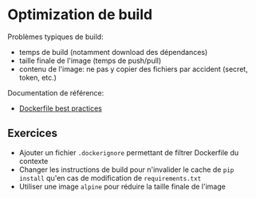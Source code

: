 # Optimization de build

Problèmes typiques de build: 
- temps de build (notamment download des dépendances)
- taille finale de l'image (temps de push/pull) 
- contenu de l'image: ne pas y copier des fichiers par accident (secret, token, etc.)

Documentation de référence:
- [Dockerfile best practices](https://docs.docker.com/develop/develop-images/dockerfile_best-practices )

## Exercices

- Ajouter un fichier `.dockerignore` permettant de filtrer Dockerfile du contexte
- Changer les instructions de build pour n'invalider le cache de `pip install` qu'en cas de modification de `requirements.txt`
- Utiliser une image `alpine` pour réduire la taille finale de l'image